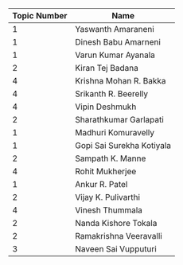 
| Topic Number	| Name |
|---------------|------|
|1|	Yaswanth Amaraneni|
|1|	Dinesh Babu Amarneni|
|1|	Varun Kumar Ayanala|
|2	|Kiran Tej Badana|
|4|	Krishna Mohan R. Bakka|
|4|	Srikanth R. Beerelly|
|4	|Vipin Deshmukh|
|2|	Sharathkumar Garlapati|
|1|	Madhuri Komuravelly|
|1|	Gopi Sai Surekha Kotiyala|
|2|	Sampath K. Manne|
|4|	Rohit Mukherjee|
|1|	Ankur R. Patel|
|2|	Vijay K. Pulivarthi|
|4|	Vinesh Thummala|
|2	|Nanda Kishore Tokala|
|2|	Ramakrishna Veeravalli|
|3|	Naveen Sai Vupputuri|
